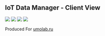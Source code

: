 <h2>IoT Data Manager - Client View</h2>

<img src="https://cloud7.umolab.ru/about.png">
<img src="https://cloud7.umolab.ru/about1.png">
<img src="https://cloud7.umolab.ru/about2.png">
<img src="https://cloud7.umolab.ru/about3.png">

Produced For <a href="https://umolab.ru">umolab.ru</a>
